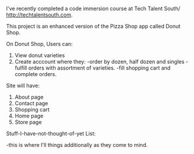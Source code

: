 I've recently completed a code immersion course at Tech Talent South/ http://techtalentsouth.com. 

This project is an enhanced version of the Pizza Shop app called Donut Shop.

On Donut Shop, Users can:

1. View donut varieties
2. Create acccount where they:
	-order by dozen, half dozen and singles
	-fulfill orders with assortment of varieties.
	-fill shopping cart and complete orders.

Site will have:

1. About page
2. Contact page
3. Shopping cart
4. Home page
5. Store page

Stuff-I-have-not-thought-of-yet List:

-this is where I'll things additionally as they come to mind. 